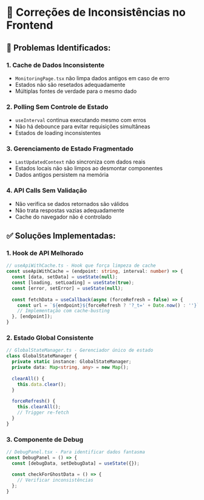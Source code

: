 # 🔧 Correções de Inconsistências no Frontend

## 🚨 Problemas Identificados:

### 1. **Cache de Dados Inconsistente**
- `MonitoringPage.tsx` não limpa dados antigos em caso de erro
- Estados não são resetados adequadamente
- Múltiplas fontes de verdade para o mesmo dado

### 2. **Polling Sem Controle de Estado**
- `useInterval` continua executando mesmo com erros
- Não há debounce para evitar requisições simultâneas
- Estados de loading inconsistentes

### 3. **Gerenciamento de Estado Fragmentado**
- `LastUpdatedContext` não sincroniza com dados reais
- Estados locais não são limpos ao desmontar componentes
- Dados antigos persistem na memória

### 4. **API Calls Sem Validação**
- Não verifica se dados retornados são válidos
- Não trata respostas vazias adequadamente
- Cache do navegador não é controlado

## ✅ Soluções Implementadas:

### 1. **Hook de API Melhorado**
```typescript
// useApiWithCache.ts - Hook que força limpeza de cache
const useApiWithCache = (endpoint: string, interval: number) => {
  const [data, setData] = useState(null);
  const [loading, setLoading] = useState(true);
  const [error, setError] = useState(null);
  
  const fetchData = useCallback(async (forceRefresh = false) => {
    const url = `${endpoint}${forceRefresh ? '?_t=' + Date.now() : ''}`;
    // Implementação com cache-busting
  }, [endpoint]);
}
```

### 2. **Estado Global Consistente**
```typescript
// GlobalStateManager.ts - Gerenciador único de estado
class GlobalStateManager {
  private static instance: GlobalStateManager;
  private data: Map<string, any> = new Map();
  
  clearAll() {
    this.data.clear();
  }
  
  forceRefresh() {
    this.clearAll();
    // Trigger re-fetch
  }
}
```

### 3. **Componente de Debug**
```typescript
// DebugPanel.tsx - Para identificar dados fantasma
const DebugPanel = () => {
  const [debugData, setDebugData] = useState({});
  
  const checkForGhostData = () => {
    // Verificar inconsistências
  };
}
```